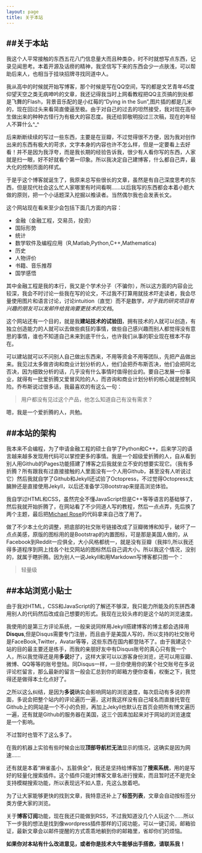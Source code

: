 ```yaml
---
layout: page
title: 关于本站
---
```


##关于本站
---
我这个人平常接触的东西五花八门信息量大而且种类杂，时不时就想写点东西，记录见闻思考。本着开源及话痨的精神，我坚信写下来的东西会少一点肤浅，可以帮助后来人，也相当于挂块招牌寻找同道中人。

我从高中的时候就开始写博客，那个时候是写在QQ空间，写的都是文艺青年45度仰望天空之类无病呻吟的文章，我还记得我当时上网看教程把QQ主页搞的到处都是飞舞的Flash，背景音乐配的是小红莓的“Dying in the Sun”,图片插的都是几米的，现在回过头来看简直傻逼至极。由于对自己的过去的坦然接受，我对现在高中生做出来的种种古怪行为有极大的容忍度。我还给郭敬明投过三次稿，现在的年轻人不算什么^_^

后来断断续续的写过一些东西，主要是在豆瓣，不过觉得很不方便，因为我对创作出来的东西有极大的苛求，文字本身的内容也许不怎么样，但是一定要看上去好看！并不是因为我浮夸，而是我长期的经验告诉我，很少有人看你写的东西，人家就是扫一眼，好不好就看个第一印象。所以我决定自己建博客，什么都自己弄，最大化的控制页面的样式。

于是乎这个博客就诞生了，我原来总写些很长的文章，虽然是有自己深度思考的东西，但是现代社会这么忙人家哪里有时间看啊……以后我写的东西都会本着小题大做的原则，把一个小话题深入挖掘以飧读者。当然偶尔我也会发表长文。

这个网站现在看来至少会包括下面几方面的内容：

* 金融（金融工程，交易员，投资）
* 国际形势
* 统计
* 数学软件及编程应用（R,Matlab,Python,C++,Mathematica)
* 历史
* 人物评价
* 书籍、音乐推荐
* 国学感悟



其中金融工程是我的本行，我又是个学术分子（不骗你），所以这方面的内容会比较深，我会不时讨论一些我在写的论文，不过我不打算用就技术吓走读者，我会尽量使用图片和语言讨论，讨论intuition（直觉）而不是数学，*对于我的研究项目有兴趣的朋友可以发邮件给我询要更技术的文档*。

这个网站还有一个目的，就是我**建站技术的试验田**，拥有技术的人就可以创造，有独立创造能力的人就可以去做些疯狂的事情，做些自己感兴趣而别人都觉得没有意思的事情，谁也不知道自己未来到底干什么，也许我们从事的职业现在根本不存在。

可以建站就可以不问别人自己做出东西来，不用等资金不用等团队，先把产品做出来。我见过太多做咨询和商业计划分析的人，他们会把乔布斯否决，他们会把阿北否决，因为细致分析的话，几乎没有什么事情时值得创业的。要自己发展一份事业，就得有一批爱折腾又爱冒风险的人，而咨询和商业计划分析的核心就是控制风险。乔布斯说过很多话，我最喜欢的有这么一句：

>用户都没有见过这个产品，他怎么知道自己有没有需求？

嗯，我是一个爱折腾的人，共勉。


##本站的架构
---
我本来不会编程，为了申请金融工程的硕士自学了Python和C++，后来学习的语言越来越多发现用代码可以掌控更多的事情。我是一个超级爱折腾的人，自从看到别人用Github的Pages功能搭建了博客之后我就坐立不安的想要实现它。（我有多折腾？所有跟我有过直接接触的人里面没有一个人用Github，甚至没有人听说过它）然后我就自学了Github和Jekyll还试验了Octopress，不过觉得Octopress太臃肿还是直接使用Jekyll，以后还准备学习Bootstrap来提高浏览体验。

我自学过HTML和CSS，虽然完全不懂JavaScript但是C++等等语言的基础够了，然后我就开始折腾了，在网站看了不少同道人写的教程，然后一点点弄，先后换了两个主题，最后把[Michael Rose](http://mademistakes.com/articles/so-simple-jekyll-theme/ "So Simple")的代码拿来自己改了用了。

做了不少本土化的调整，把底部的社交账号链接改成了豆瓣微博和知乎，破坏了一点点美感，原版的图标用的是Bootstrap的内置图标，可是那是美国人做的，从Facebook到Reddit一应俱全，大小风格都统一，就是没有豆瓣（我摔!),所以我还得多道程序到网上找各个社交网站的图标然后自己调大小。所以我这个情况，没别的，就属于瞎折腾。因为别人一说Jekyll和用Markdown写博客都只图一个：

>轻量级



##本站浏览小贴士
---
由于我对HTML，CSS和JavaScript的了解还不够深，我只能力所能及的东拼西凑用别人的代码然后改成自己想要的形式。我现在比较头疼的是这个站的浏览速度。

我使用的是第三方评论系统，一般来说同样用Jekyll搭建博客的博主都会选择用**Disqus**,但是Disqus需要专门注册，而且由于是美国人写的，所以支持的社交账号是FaceBook,Twitter，Avatar等等，这些东西在国内都登陆不了。由于我建这个站的目的最主要还是练手，而我的亲朋好友中有Disqus账号的真心只有我一个人，所以我觉得还是用**多说**好了，这样大家可以以游客身份浏览，还可以用豆瓣、微博、QQ等等的账号登陆。同Disqus一样，一旦你使用你的某个社交账号在多说评论栏留言，那么最新的留言一般会汇总到你的邮箱方便你查看，权衡之下，我觉得还是做得本土化点好了。

之所以这么纠结，是因为**多说**确实会影响网站的浏览速度，每次启动有多说的界面，多说会把整个站内的评论遍历一遍，这对我这样没有自己域名而直接托管在Github上的网站是一个不小的负担，再加上Jekyll也默认在首页会把所有博文遍历一遍，还有就是Github的服务器在美国，这三个因素加起来对于网站的浏览速度是一个影响。

不过暂时也管不了这么多了。

在我的机器上实验有些时候会出现**顶部导航栏无法**显示的情况，这确实是因为网速……

还有就是本着“麻雀虽小，五脏俱全”，我还是坚持给博客加了**搜索系统**，用的是写好的轻量化搜索插件。这个插件只能对博客文章名进行搜索，而且暂时还不是完全支持模糊搜索功能，所以表现远不如人意，先这么放着吧。

为了让大家能够更快的找到文章，我特意还补上了**标签列表**，文章会自动按标签分类方便大家的浏览。

关于**博客订阅**功能，现在我还只能做到RSS，不过我知道没几个人玩这个……所以下一步我的想法是找到像wordpress插件那样的订阅功能，可以一键订阅，邮箱验证，最新文章会以邮件提醒的方式乖乖地躺到你的邮箱里，省却你们的烦恼。


**如果你对本站有什么改进意见，或者你是技术大牛能够出手搭救，请联系我！**
